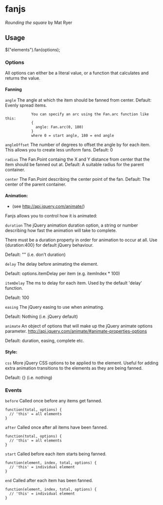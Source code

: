 
# fanjs

*Rounding the square*
by Mat Ryer

## Usage

  $("elements").fan(options);

### Options

All options can either be a literal value, or a function that
calculates and returns the value.

#### Fanning

  `angle`        The angle at which the item should be fanned from center.
                Default: Evenly spread items.

                You can specify an arc using the Fan.arc function like this:
                {
                  angle: Fan.arc(0, 180)
                }
                where 0 = start angle, 180 = end angle

  `angleOffset`  The number of degrees to offset the angle by for each
                item.  This allows you to create less uniform fans.
                Default: 0

  `radius`       The Fan.Point containg the X and Y distance from center
                that the item should be fanned out at.
                Default: A suitable radius for the parent container.

  `center`       The Fan.Point describing the center point of the fan.
                Default: The center of the parent container.

#### Animation:
  * (see http://api.jquery.com/animate/)

Fanjs allows you to control how it is animated:

`duration` The jQuery animation duration option, a string or number describing how fast the animation will take to complete.

There must be a duration property in order for animation to occur at all.  Use {duration:400} for default jQuery behaviour.

Default: "" (i.e. don't duration)

`delay` The delay before animating the element.

Default: options.itemDelay per item (e.g. itemIndex * 100)

`itemDelay` The ms to delay for each item.  Used by the default 'delay' function.

Default: 100

`easing` The jQuery easing to use when animating.

Default: Nothing (i.e. jQuery default)

`animate` An object of options that will make up the jQuery animate options parameter. http://api.jquery.com/animate/#animate-properties-options

Default: duration, easing, complete etc.

#### Style:

`css` More jQuery CSS options to be applied to the element.  Useful for adding extra animation transitions to the elements as they are being fanned.

Default: {} (i.e. nothing)

### Events

`before` Called once before any items get fanned.

    function(total, options) {
      // 'this' = all elements
    }

`after` Called once after all items have been fanned.

    function(total, options) {
      // 'this' = all elements
    }

`start` Called before each item starts being fanned.

    function(element, index, total, options) {
      // 'this' = individual element
    }

`end` Called after each item has been fanned.

    function(element, index, total, options) {
      // 'this' = individual element
    }
